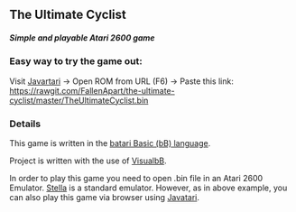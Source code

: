 ## The Ultimate Cyclist

##### Simple and playable Atari 2600 game

### Easy way to try the game out:

Visit [Javartari](http://javatari.org/) -> Open ROM from URL (F6) -> Paste this link:<br />
https://rawgit.com/FallenApart/the-ultimate-cyclist/master/TheUltimateCyclist.bin

### Details

This game is written in the [batari Basic (bB) language](http://bataribasic.com/).

Project is written with the use of [VisualbB](http://www.randomterrain.com/atari-2600-memories-batari-basic-vbb.html).

In order to play this game you need to open .bin file in an Atari 2600 Emulator. [Stella](https://stella-emu.github.io/) is a standard emulator. However, as in above example, you can also play this game via browser using [Javatari](http://javatari.org/).
